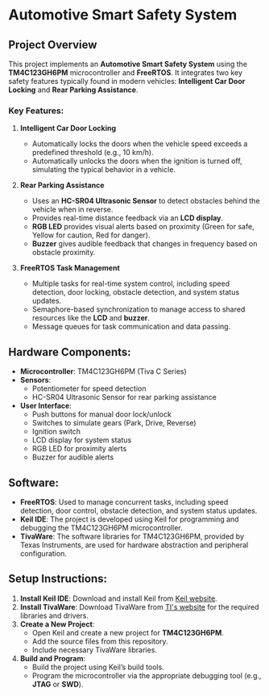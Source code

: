 # Automotive Smart Safety System

## Project Overview
This project implements an **Automotive Smart Safety System** using the **TM4C123GH6PM** microcontroller and **FreeRTOS**. It integrates two key safety features typically found in modern vehicles: **Intelligent Car Door Locking** and **Rear Parking Assistance**.

### Key Features:
1. **Intelligent Car Door Locking**
   - Automatically locks the doors when the vehicle speed exceeds a predefined threshold (e.g., 10 km/h).
   - Automatically unlocks the doors when the ignition is turned off, simulating the typical behavior in a vehicle.

2. **Rear Parking Assistance**
   - Uses an **HC-SR04 Ultrasonic Sensor** to detect obstacles behind the vehicle when in reverse.
   - Provides real-time distance feedback via an **LCD display**.
   - **RGB LED** provides visual alerts based on proximity (Green for safe, Yellow for caution, Red for danger).
   - **Buzzer** gives audible feedback that changes in frequency based on obstacle proximity.

3. **FreeRTOS Task Management**
   - Multiple tasks for real-time system control, including speed detection, door locking, obstacle detection, and system status updates.
   - Semaphore-based synchronization to manage access to shared resources like the **LCD** and **buzzer**.
   - Message queues for task communication and data passing.

## Hardware Components:
- **Microcontroller**: TM4C123GH6PM (Tiva C Series)
- **Sensors**:
  - Potentiometer for speed detection
  - HC-SR04 Ultrasonic Sensor for rear parking assistance
- **User Interface**:
  - Push buttons for manual door lock/unlock
  - Switches to simulate gears (Park, Drive, Reverse)
  - Ignition switch
  - LCD display for system status
  - RGB LED for proximity alerts
  - Buzzer for audible alerts

## Software:
- **FreeRTOS**: Used to manage concurrent tasks, including speed detection, door control, obstacle detection, and system status updates.
- **Keil IDE**: The project is developed using Keil for programming and debugging the TM4C123GH6PM microcontroller.
- **TivaWare**: The software libraries for TM4C123GH6PM, provided by Texas Instruments, are used for hardware abstraction and peripheral configuration.

## Setup Instructions:
1. **Install Keil IDE**: Download and install Keil from [Keil website](https://www.keil.com/download/).
2. **Install TivaWare**: Download TivaWare from [TI's website](https://www.ti.com/tool/SW-TM4C) for the required libraries and drivers.
3. **Create a New Project**:
   - Open Keil and create a new project for **TM4C123GH6PM**.
   - Add the source files from this repository.
   - Include necessary TivaWare libraries.
4. **Build and Program**:
   - Build the project using Keil’s build tools.
   - Program the microcontroller via the appropriate debugging tool (e.g., **JTAG** or **SWD**).



